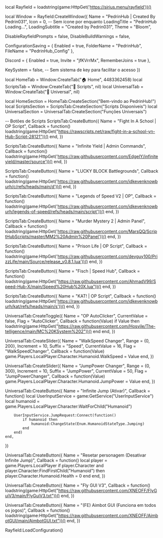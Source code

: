 local Rayfield = loadstring(game:HttpGet('https://sirius.menu/rayfield'))()

local Window = Rayfield:CreateWindow({
   Name = "PedrinHub | Created By Pedrin031",
   Icon = 0, -- Sem ícone por enquanto
   LoadingTitle = "PedrinHub Loading...",
   LoadingSubtitle = "Created by Pedrin031",
   Theme = "Bloom",
   
   DisableRayfieldPrompts = false,
   DisableBuildWarnings = false,

   ConfigurationSaving = {
      Enabled = true,
      FolderName = "PedrinHub",
      FileName = "PedrinHub_Config"
   },

   Discord = {
      Enabled = true,
      Invite = "jfKVrrMx",
      RememberJoins = true
   },

   KeySystem = false, -- Sem sistema de key para facilitar o acesso
})

local HomeTab = Window:CreateTab("🏠 Home", 4483362458)
local ScriptsTab = Window:CreateTab("📜 Scripts", nil)
local UniversalTab = Window:CreateTab("🚀 Universal", nil)

local HomeSection = HomeTab:CreateSection("Bem-vindo ao PedrinHub!")
local ScriptsSection = ScriptsTab:CreateSection("Scripts Disponíveis")
local UniversalSection = UniversalTab:CreateSection("Funções Universais")

-- Botões de Scripts
ScriptsTab:CreateButton({
    Name = "Fight In A School | OP Script",
    Callback = function()
        loadstring(game:HttpGet("https://rawscripts.net/raw/fight-in-a-school-yn-Hub-Script-28121"))()
    end,
})

ScriptsTab:CreateButton({
    Name = "Infinite Yield | Admin Commands",
    Callback = function()
        loadstring(game:HttpGet('https://raw.githubusercontent.com/EdgeIY/infiniteyield/master/source'))()
    end,
})

ScriptsTab:CreateButton({
    Name = "LUCKY BLOCK Battlegrounds",
    Callback = function()
        loadstring(game:HttpGet('https://raw.githubusercontent.com/idkevenknowburh/c/refs/heads/main/d'))()
    end,
})

ScriptsTab:CreateButton({
    Name = "Legends of Speed V2 | OP",
    Callback = function()
        loadstring(game:HttpGet('https://raw.githubusercontent.com/idkevenknowburh/legends-of-speed/refs/heads/main/script'))()
    end,
})

ScriptsTab:CreateButton({
    Name = "Murder Mystery 2 | Admin Panel",
    Callback = function()
        loadstring(game:HttpGet('https://raw.githubusercontent.com/MarsQQ/ScriptHubScripts/master/MM2%20Admin%20Panel'))()
    end,
})

ScriptsTab:CreateButton({
    Name = "Prison Life | OP Script",
    Callback = function()
        loadstring(game:HttpGet('https://raw.githubusercontent.com/devguy100/PrizzLife/main/Source/release_v0.8.1.lua'))()
    end,
})

ScriptsTab:CreateButton({
    Name = "Fisch | Speed Hub",
    Callback = function()
        loadstring(game:HttpGet("https://raw.githubusercontent.com/AhmadV99/Speed-Hub-X/main/Speed%20Hub%20X.lua"))()
    end,
})

ScriptsTab:CreateButton({
    Name = "KAT! | OP Script",
    Callback = function()
        loadstring(game:HttpGet('https://raw.githubusercontent.com/idkevenknowburh/kat/refs/heads/main/s'))()
    end,
})

UniversalTab:CreateToggle({
    Name = "OP AutoClicker",
    CurrentValue = false,
    Flag = "AutoClicker",
    Callback = function(Value)
        if Value then
            loadstring(game:HttpGet("https://raw.githubusercontent.com/Hosvile/The-telligence/main/MC%20KSystem%202"))()
        end
    end,
})

UniversalTab:CreateSlider({
    Name = "WalkSpeed Changer",
    Range = {0, 200},
    Increment = 10,
    Suffix = "Speed",
    CurrentValue = 16,
    Flag = "WalkSpeedChanger",
    Callback = function(Value)
        game.Players.LocalPlayer.Character.Humanoid.WalkSpeed = Value
    end,
})

UniversalTab:CreateSlider({
    Name = "JumpPower Changer",
    Range = {0, 300},
    Increment = 10,
    Suffix = "JumpPower",
    CurrentValue = 50,
    Flag = "JumpPowerChanger",
    Callback = function(Value)
        game.Players.LocalPlayer.Character.Humanoid.JumpPower = Value
    end,
})

UniversalTab:CreateButton({
    Name = "Infinite Jump (Ativar)",
    Callback = function()
        local UserInputService = game:GetService("UserInputService")
        local humanoid = game.Players.LocalPlayer.Character:WaitForChild("Humanoid")

        UserInputService.JumpRequest:Connect(function()
            if humanoid then
                humanoid:ChangeState(Enum.HumanoidStateType.Jumping)
            end
        end)
    end,
})

UniversalTab:CreateButton({
    Name = "Resetar personagem (Desativar Infinite Jump)",
    Callback = function()
        local player = game.Players.LocalPlayer
        if player.Character and player.Character:FindFirstChild("Humanoid") then
            player.Character.Humanoid.Health = 0
        end
    end,
})

UniversalTab:CreateButton({
    Name = "Fly GUI V3",
    Callback = function()
        loadstring(game:HttpGet("https://raw.githubusercontent.com/XNEOFF/FlyGuiV3/main/FlyGuiV3.txt"))()
    end,
})

UniversalTab:CreateButton({
    Name = "(FE) Aimbot GUI (Funciona em todos os jogos)",
    Callback = function()
        loadstring(game:HttpGet("https://raw.githubusercontent.com/XNEOFF/AimbotGUI/main/AimbotGUI.txt"))()
    end,
})

Rayfield:LoadConfiguration()
